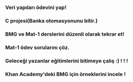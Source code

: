 ### Veri yapıları ödevini yap!

### C projesi(Banka otomasyonunu bitir.)

### BMG ve Mat-1 derslerini düzenli olarak tekrar et!

### Mat-1 ödev sorularını çöz.

### Geleceği yazanlar eğitimlerini bitimeye çalış :) ! ! ! 

### Khan Academy'deki BMG için örneklerini incele ! 
